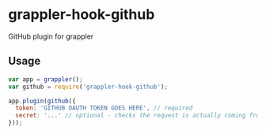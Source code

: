 grappler-hook-github
====================

GitHub plugin for grappler

Usage
-----

```js
var app = grappler();
var github = require('grappler-hook-github');

app.plugin(github({
  token: 'GITHUB OAUTH TOKEN GOES HERE', // required
  secret: '...' // optional - checks the request is actually coming from GitHub
}));
```
